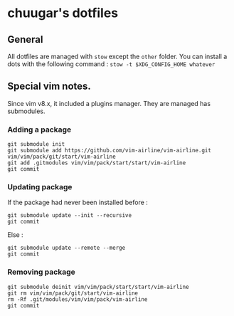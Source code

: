 # chuugar's dotfiles
## General
All dotfiles are managed with `stow` except the `other` folder.
You can install a dots with the following command :
`stow -t $XDG_CONFIG_HOME whatever`

## Special vim notes.
Since vim v8.x, it included a plugins manager. They are managed has submodules.

### Adding a package

    git submodule init
    git submodule add https://github.com/vim-airline/vim-airline.git vim/vim/pack/git/start/vim-airline
    git add .gitmodules vim/vim/pack/start/start/vim-airline
    git commit

### Updating package

If the package had never been installed before :

    git submodule update --init --recursive
    git commit

Else :

    git submodule update --remote --merge
    git commit

### Removing package

    git submodule deinit vim/vim/pack/start/start/vim-airline
    git rm vim/vim/pack/git/start/vim-airline
    rm -Rf .git/modules/vim/vim/pack/vim-airline
    git commit
